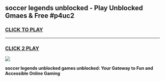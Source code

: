 
## soccer legends unblocked - Play Unblocked Gmaes & Free #p4uc2
<h3>
<a href="https://news.freeplayer.one?title=soccer_legends_unblocked&ref=24F">CLICK TO PLAY</a></h3>
<hr>

<h3>
<a href="https://news.freeplayer.one?title=soccer_legends_unblocked&ref=24F">CLICK 2 PLAY</a>
  
</h3>

<a href="https://news.freeplayer.one?title=soccer_legends_unblocked&ref=24F/"><img src="https://clearcache.store/games.png"></a>


**soccer legends unblocked games unblocked: Your Gateway to Fun and Accessible Online Gaming**
